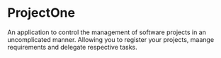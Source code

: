 # ProjectOne

An application to control the management of software projects in an uncomplicated manner. Allowing you to register your projects, maange requirements and delegate respective tasks.